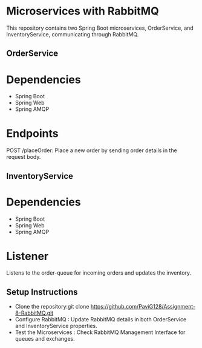 # Microservices with RabbitMQ
 
This repository contains two Spring Boot microservices, OrderService, and InventoryService, communicating through RabbitMQ.
 
## OrderService
# Dependencies
- Spring Boot
- Spring Web
- Spring AMQP
 
# Endpoints
POST /placeOrder: Place a new order by sending order details in the request body.

## InventoryService
# Dependencies
- Spring Boot
- Spring Web
- Spring AMQP

# Listener
Listens to the order-queue for incoming orders and updates the inventory.

## Setup Instructions
- Clone the repository:git clone https://github.com/PaviG128/Assignment-8-RabbitMQ.git
- Configure RabbitMQ : Update RabbitMQ details in both OrderService and InventoryService properties.
- Test the Microservices : Check RabbitMQ Management Interface for queues and exchanges.
